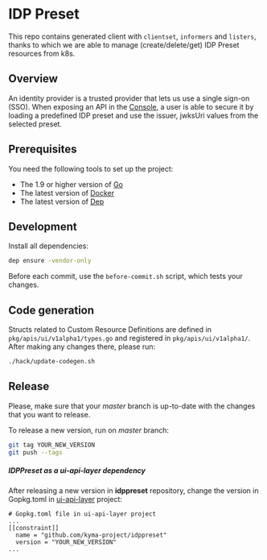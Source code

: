 # IDP Preset

This repo contains generated client with `clientset`, `informers` and `listers`, thanks to which we are able to manage (create/delete/get) IDP Preset resources from k8s.

## Overview

An identity provider is a trusted provider that lets us use a single sign-on (SSO).
When exposing an API in the [Console](https://github.com/kyma-project/console/tree/master/core), a user is able to secure it by loading a predefined IDP preset and use the issuer, jwksUri values from the selected preset.

## Prerequisites

You need the following tools to set up the project:
* The 1.9 or higher version of [Go](https://golang.org/dl/)
* The latest version of [Docker](https://www.docker.com/)
* The latest version of [Dep](https://github.com/golang/dep)

## Development

Install all dependencies:
```bash
dep ensure -vendor-only
```

Before each commit, use the `before-commit.sh` script, which tests your changes.

## Code generation

Structs related to Custom Resource Definitions are defined in `pkg/apis/ui/v1alpha1/types.go` and registered in `pkg/apis/ui/v1alpha1/`. After making any changes there, please run:
```bash
./hack/update-codegen.sh
```

## Release

Please, make sure that your _master_ branch is up-to-date with the changes that you want to release.

To release a new version, run on _master_ branch:
```bash
git tag YOUR_NEW_VERSION
git push --tags
```

##### IDPPreset as a ui-api-layer dependency

After releasing a new version in **idppreset** repository, change the version in Gopkg.toml in [ui-api-layer](https://github.com/kyma-project/kyma/tree/master/components/ui-api-layer) project:
```
# Gopkg.toml file in ui-api-layer project
...
[[constraint]]
  name = "github.com/kyma-project/idppreset"
  version = "YOUR_NEW_VERSION"
...
```
